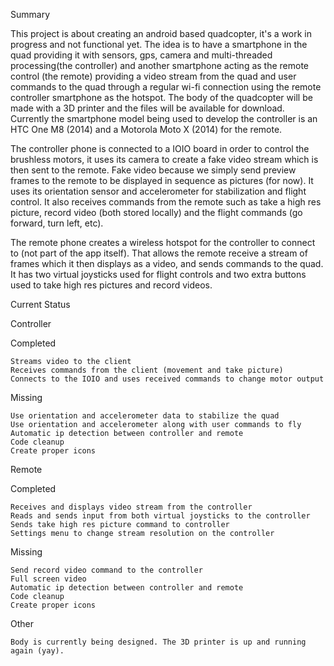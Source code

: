 Summary

This project is about creating an android based quadcopter, it's a work in progress and not functional yet. The idea is to have a smartphone in the quad providing it with sensors, gps, camera and multi-threaded processing(the controller) and another smartphone acting as the remote control (the remote) providing a video stream from the quad and user commands to the quad through a regular wi-fi connection using the remote controller smartphone as the hotspot. The body of the quadcopter will be made with a 3D printer and the files will be available for download. Currently the smartphone model being used to develop the controller is an HTC One M8 (2014) and a Motorola Moto X (2014) for the remote.

The controller phone is connected to a IOIO board in order to control the brushless motors, it uses its camera to create a fake video stream which is then sent to the remote. Fake video because we simply send preview frames to the remote to be displayed in sequence as pictures (for now). It uses its orientation sensor and accelerometer for stabilization and flight control. It also receives commands from the remote such as take a high res picture, record video (both stored locally) and the flight commands (go forward, turn left, etc). 

The remote phone creates a wireless hotspot for the controller to connect to (not part of the app itself). That allows the remote receive a stream of frames which it then displays as a video, and sends commands to the quad. It has two virtual joysticks used for flight controls and two extra buttons used to take high res pictures and record videos. 

Current Status

Controller

Completed

    Streams video to the client
    Receives commands from the client (movement and take picture)
    Connects to the IOIO and uses received commands to change motor output 

Missing

    Use orientation and accelerometer data to stabilize the quad
    Use orientation and accelerometer along with user commands to fly
    Automatic ip detection between controller and remote
    Code cleanup
    Create proper icons 


Remote

Completed

    Receives and displays video stream from the controller
    Reads and sends input from both virtual joysticks to the controller
    Sends take high res picture command to controller
    Settings menu to change stream resolution on the controller 

Missing

    Send record video command to the controller
    Full screen video
    Automatic ip detection between controller and remote
    Code cleanup
    Create proper icons 

Other

    Body is currently being designed. The 3D printer is up and running again (yay). 
